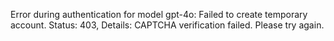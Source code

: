 Error during authentication for model gpt-4o: Failed to create temporary account. Status: 403, Details: CAPTCHA verification failed. Please try again.